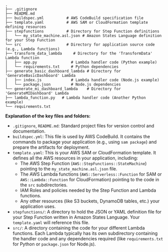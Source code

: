 ```
.
├── .gitignore
├── README.md
├── buildspec.yml          # AWS CodeBuild specification file
├── template.yaml          # AWS SAM or CloudFormation template defining resources
├── stepfunctions          # Directory for Step Function definitions
│   └── my_state_machine.asl.json # Amazon States Language definition for your Step Function
└── src                    # Directory for application source code (e.g., Lambda functions)
├── transform_data_lambda     # Directory for the 'TransformData' Lambda function
│   ├── app.py               # Lambda handler code (Python example)
│   └── requirements.txt     # Python dependencies
├── generate_basic_dashboard_lambda # Directory for 'GenerateBasicDashboard' Lambda
│   ├── index.js             # Lambda handler code (Node.js example)
│   └── package.json         # Node.js dependencies
└── generate_mi_dashboard_lambda    # Directory for 'GenerateMIDashboard' Lambda
├── lambda_function.py   # Lambda handler code (Another Python example)
└── requirements.txt
```
**Explanation of the key files and folders:**

* `.gitignore`, `README.md`: Standard project files for version control and documentation.
* `buildspec.yml`: This file is used by AWS CodeBuild. It contains the commands to package your application (e.g., using `sam package`) and prepare the artifacts for deployment.
* `template.yaml`: This is your AWS SAM or CloudFormation template. It defines all the AWS resources in your application, including:
    * The AWS Step Function (`AWS::StepFunctions::StateMachine`) pointing to the `my_state_machine.asl.json` file.
    * The AWS Lambda functions (`AWS::Serverless::Function` for SAM or `AWS::Lambda::Function` for CloudFormation) pointing to the code in the `src` subdirectories.
    * IAM Roles and policies needed by the Step Function and Lambda functions.
    * Any other resources (like S3 buckets, DynamoDB tables, etc.) your application uses.
* `stepfunctions/`: A directory to hold the JSON or YAML definition file for your Step Function written in Amazon States Language. Your `template.yaml` will reference this file.
* `src/`: A directory containing the code for your different Lambda functions. Each Lambda typically has its own subdirectory containing the handler code and any dependencies required (like `requirements.txt` for Python or `package.json` for Node.js).
